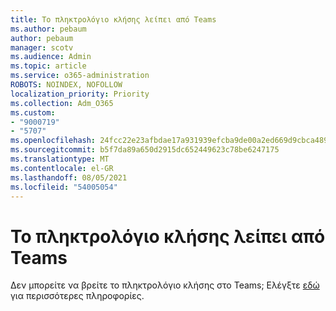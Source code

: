 ```yaml
---
title: Το πληκτρολόγιο κλήσης λείπει από Teams
ms.author: pebaum
author: pebaum
manager: scotv
ms.audience: Admin
ms.topic: article
ms.service: o365-administration
ROBOTS: NOINDEX, NOFOLLOW
localization_priority: Priority
ms.collection: Adm_O365
ms.custom:
- "9000719"
- "5707"
ms.openlocfilehash: 24fcc22e23afbdae17a931939efcba9de00a2ed669d9cbca489382b91a9073a4
ms.sourcegitcommit: b5f7da89a650d2915dc652449623c78be6247175
ms.translationtype: MT
ms.contentlocale: el-GR
ms.lasthandoff: 08/05/2021
ms.locfileid: "54005054"
---
```

# <a name="dial-pad-missing-from-teams"></a>Το πληκτρολόγιο κλήσης λείπει από Teams

Δεν μπορείτε να βρείτε το πληκτρολόγιο κλήσης στο Teams; Ελέγξτε [εδώ](https://docs.microsoft.com/alchemyinsights/teams-voice-dial-pad-missing) για περισσότερες πληροφορίες.
